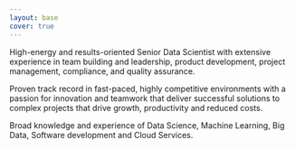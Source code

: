 ```yaml
---
layout: base
cover: true
---
```


High-energy and results-oriented Senior Data Scientist with extensive experience in team building and leadership, product
development, project management, compliance, and quality assurance. 

Proven track record in fast-paced, highly competitive environments with a passion for innovation and teamwork that deliver
successful solutions to complex projects that drive growth, productivity and reduced costs. 

Broad knowledge and experience of
Data Science, Machine Learning, Big Data, Software development and Cloud Services.
